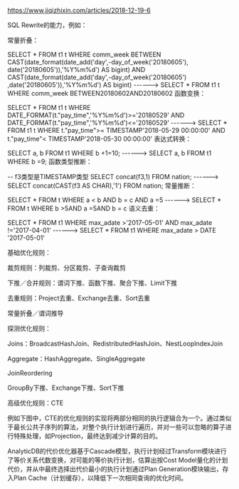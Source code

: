 https://www.jiqizhixin.com/articles/2018-12-19-6

SQL Rewrite的能力，例如：

常量折叠：

SELECT * FROM t1 t
WHERE comm_week
  BETWEEN CAST(date_format(date_add('day',-day_of_week('20180605'),
                             date('20180605')),'%Y%m%d') AS bigint)
        AND CAST(date_format(date_add('day',-day_of_week('20180605')
                            ,date('20180605')),'%Y%m%d') AS bigint)
------>
SELECT * FROM t1 t
WHERE comm_week BETWEEN20180602AND20180602
函数变换：

SELECT * FROM t1 t
WHERE DATE_FORMAT(t."pay_time",'%Y%m%d')>='20180529'
    AND DATE_FORMAT(t."pay_time",'%Y%m%d')<='20180529'
------>
SELECT * FROM t1 t
WHERE t."pay_time">= TIMESTAMP'2018-05-29 00:00:00'
AND t."pay_time"< TIMESTAMP'2018-05-30 00:00:00'
表达式转换：

SELECT a, b FROM t1
WHERE b +1=10;
------>
SELECT a, b FROM t1
WHERE b =9;
函数类型推断：

-- f3类型是TIMESTAMP类型
SELECT concat(f3,1)
FROM nation;
------>
SELECT concat(CAST(f3 AS CHAR),'1')
FROM nation;
常量推断：

SELECT * FROM t
WHERE a < b AND b = c AND a =5
------>
SELECT * FROM t
WHERE b >5AND a =5AND b = c
语义去重：

SELECT * FROM t1
WHERE max_adate >'2017-05-01'
    AND max_adate !='2017-04-01'
------>
SELECT * FROM t1
WHERE max_adate > DATE '2017-05-01'

基础优化规则：

裁剪规则：列裁剪、分区裁剪、子查询裁剪

下推／合并规则：谓词下推、函数下推、聚合下推、Limit下推

去重规则：Project去重、Exchange去重、Sort去重

常量折叠／谓词推导

探测优化规则：

Joins：BroadcastHashJoin、RedistributedHashJoin、NestLoopIndexJoin

Aggregate：HashAggregate、SingleAggregate

JoinReordering

GroupBy下推、Exchange下推、Sort下推

高级优化规则：CTE

例如下图中，CTE的优化规则的实现将两部分相同的执行逻辑合为一个。通过类似于最长公共子序列的算法，对整个执行计划进行遍历，并对一些可以忽略的算子进行特殊处理，如Projection，最终达到减少计算的目的。

AnalyticDB的代价优化器基于Cascade模型，执行计划经过Transform模块进行了等价关系代数变换，对可能的等价执行计划，估算出按Cost Model量化的计划代价，并从中最终选择出代价最小的执行计划通过Plan Generation模块输出，存入Plan Cache（计划缓存），以降低下一次相同查询的优化时间。

